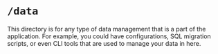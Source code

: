 # `/data`

This directory is for any type of data management that is a part of the application. For example, you could have configurations, SQL migration scripts, or even CLI tools that are used to manage your data in here.
